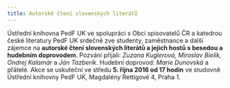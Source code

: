 ```yaml
---
title: Autorské čtení slovenských literátů
---
```


Ústřední knihovna PedF UK ve spolupráci s Obcí spisovatelů ČR a katedrou české
literatury PedF UK srdečně zve studenty, zaměstnance a další zájemce na
**autorské čtení slovenských literátů a jejich hostů s besedou a hudebním
doprovodem**. Pozvání přijali: *Zuzana Kuglerová, Miroslav Bielik, Ondrej Kalamár*
a *Ján Tazberík*. Hudební doprovod: *Marie Dunovská* a přátelé. Akce se uskuteční
ve středu **5. října 2016 od 17 hodin** ve studovně Ústřední knihovny PedF UK,
Magdalény Rettigové 4, Praha 1.
